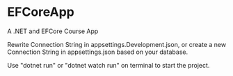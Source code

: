 # EFCoreApp
A .NET and EFCore Course App


Rewrite Connection String in appsettings.Development.json, or create a new Connection String in appsettings.json based on your database.

Use "dotnet run" or "dotnet watch run" on terminal to start the project.

